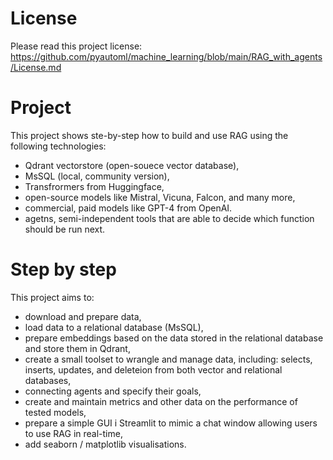 # License
Please read this project license: https://github.com/pyautoml/machine_learning/blob/main/RAG_with_agents/License.md

# Project
This project shows ste-by-step how to build and use RAG using the following technologies:
- Qdrant vectorstore (open-souece vector database),
- MsSQL (local, community version),
- Transfrormers from Huggingface,
- open-source models like Mistral, Vicuna, Falcon, and many more,
- commercial, paid models like GPT-4 from OpenAI.
- agetns, semi-independent tools that are able to decide which function should be run next.

# Step by step
This project aims to:
- download and prepare data,
- load data to a relational database (MsSQL),
- prepare embeddings based on the data stored in the relational database and store them in Qdrant,
- create a small toolset to wrangle and manage data, including: selects, inserts, updates, and deleteion from both vector and relational databases,
- connecting agents and specify their goals,
- create and maintain metrics and other data on the performance of tested models,
- prepare a simple GUI i Streamlit to mimic a chat window allowing users to use RAG in real-time,
- add seaborn / matplotlib visualisations.
